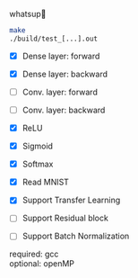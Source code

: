 whatsup🍔


```bash
make
./build/test_[...].out
```

 - [x] Dense layer: forward
 - [x] Dense layer: backward
 - [ ] Conv. layer: forward
 - [ ] Conv. layer: backward
 - [x] ReLU
 - [x] Sigmoid
 - [x] Softmax
 - [x] Read MNIST
 - [x] Support Transfer Learning
 - [ ] Support Residual block
 - [ ] Support Batch Normalization
 

required: gcc <br/>optional: openMP
